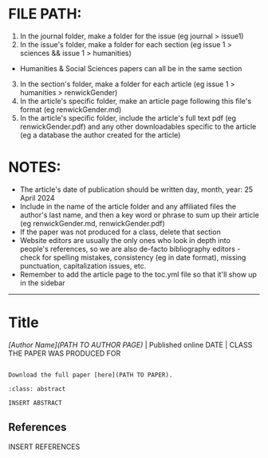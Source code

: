 # FILE PATH: 
1. In the journal folder, make a folder for the issue (eg journal > issue1)
2. In the issue's folder, make a folder for each section (eg issue 1 > sciences && issue 1 > humanities)
- Humanities & Social Sciences papers can all be in the same section
3. In the section's folder, make a folder for each article (eg issue 1 > humanities > renwickGender)
4. In the article's specific folder, make an article page following this file's format (eg renwickGender.md)
5. In the article's specific folder, include the article's full text pdf (eg renwickGender.pdf) and any other downloadables specific to the article (eg a database the author created for the article)

# NOTES: 
- The article's date of publication should be written day, month, year: 25 April 2024
- Include in the name of the article folder and any affiliated files the author's last name, and then a key word or phrase to sum up their article (eg renwickGender.md, renwickGender.pdf)
- If the paper was not produced for a class, delete that section 
- Website editors are usually the only ones who look in depth into people's references, so we are also de-facto bibliography editors - check for spelling mistakes, consistency (eg in date format), missing punctuation, capitalization issues, etc. 
- Remember to add the article page to the toc.yml file so that it'll show up in the sidebar

-----

# Title

*[Author Name](PATH TO AUTHOR PAGE)*
| Published online DATE
| CLASS THE PAPER WAS PRODUCED FOR

```{margin} Access Options

Download the full paper [here](PATH TO PAPER).

```

```{admonition} Abstract
:class: abstract

INSERT ABSTRACT
```


## References

INSERT REFERENCES